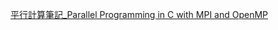 [平行計算筆記_Parallel Programming in C with MPI and OpenMP](https://ithelp.ithome.com.tw/users/20091785/ironman/942)